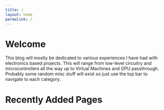 ```yaml
---
title: /
layout: home
permalink: /
---
```


# Welcome
 This blog will mostly be dedicated to various experiences I have had with electronics based projects. This will range from low-level circuitry and microcontrollers all the way up to Virtual Machines and GPU passthrough. Probably some random misc stuff will exist so just use the top bar to navigate to each category.

# Recently Added Pages

